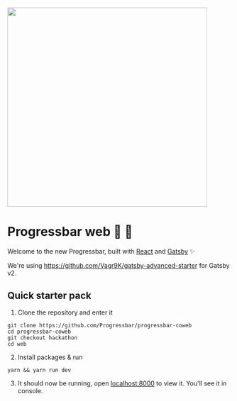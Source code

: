 # <img src="https://github.com/Progressbar/presskit/blob/master/logo_v1.5/progressbar_logo_black_bg.svg" width="450">

# Progressbar web 🥖 🦄

Welcome to the new Progressbar, built with [React](https://reactjs.org/) and [Gatsby](https://www.gatsbyjs.org/) ✨

We're using https://github.com/Vagr9K/gatsby-advanced-starter for Gatsby v2.

## Quick starter pack

1. Clone the repository and enter it
```
git clone https://github.com/Progressbar/progressbar-coweb
cd progressbar-coweb
git checkout hackathon
cd web
```
2. Install packages & run
```
yarn && yarn run dev
```
3. It should now be running, open [localhost:8000](http://localhost:8000) to view it. You'll see it in console.